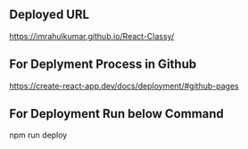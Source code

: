 ## Deployed URL
https://imrahulkumar.github.io/React-Classy/

## For Deplyment Process in Github
https://create-react-app.dev/docs/deployment/#github-pages

## For Deployment Run below Command
npm run deploy